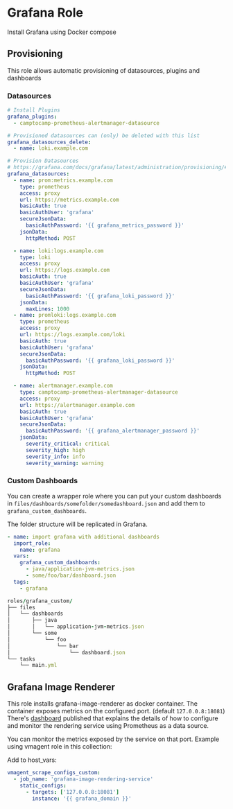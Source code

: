 # Grafana Role

Install Grafana using Docker compose

## Provisioning

This role allows automatic provisioning of datasources, plugins and dashboards

### Datasources

~~~yaml
# Install Plugins
grafana_plugins:
  - camptocamp-prometheus-alertmanager-datasource

# Provisioned datasources can (only) be deleted with this list
grafana_datasources_delete:
  - name: loki.example.com

# Provision Datasources
# https://grafana.com/docs/grafana/latest/administration/provisioning/#data-sources
grafana_datasources:
  - name: prom:metrics.example.com
    type: prometheus
    access: proxy
    url: https://metrics.example.com
    basicAuth: true
    basicAuthUser: 'grafana'
    secureJsonData:
      basicAuthPassword: '{{ grafana_metrics_password }}'
    jsonData:
      httpMethod: POST

  - name: loki:logs.example.com
    type: loki
    access: proxy
    url: https://logs.example.com
    basicAuth: true
    basicAuthUser: 'grafana'
    secureJsonData:
      basicAuthPassword: '{{ grafana_loki_password }}'
    jsonData:
      maxLines: 1000
  - name: promloki:logs.example.com
    type: prometheus
    access: proxy
    url: https://logs.example.com/loki
    basicAuth: true
    basicAuthUser: 'grafana'
    secureJsonData:
      basicAuthPassword: '{{ grafana_loki_password }}'
    jsonData:
      httpMethod: POST

  - name: alertmanager.example.com
    type: camptocamp-prometheus-alertmanager-datasource
    access: proxy
    url: https://alertmanager.example.com
    basicAuth: true
    basicAuthUser: 'grafana'
    secureJsonData:
      basicAuthPassword: '{{ grafana_alertmanager_password }}'
    jsonData:
      severity_critical: critical
      severity_high: high
      severity_info: info
      severity_warning: warning
~~~

### Custom Dashboards

You can create a wrapper role where you can put your custom dashboards in `files/dashboards/somefolder/somedashboard.json` and add them to `grafana_custom_dashboards`.

The folder structure will be replicated in Grafana.

~~~yaml
- name: import grafana with additional dashboards
  import_role:
    name: grafana
  vars:
    grafana_custom_dashboards:
      - java/application-jvm-metrics.json
      - some/foo/bar/dashboard.json
  tags:
    - grafana
~~~

~~~rb
roles/grafana_custom/
├── files
│   └── dashboards
│       ├── java
│       │   └── application-jvm-metrics.json
│       └── some
│           └── foo
│               └── bar
│                   └── dashboard.json
└── tasks
    └── main.yml
~~~

## Grafana Image Renderer

This role installs grafana-image-renderer as docker container. The container exposes metrics on the configured port. (default `127.0.0.8:18081`)
There's [dashboard](https://grafana.com/grafana/dashboards/12203) published that explains the details of how to configure and monitor the rendering service using Prometheus as a data source.

You can monitor the metrics exposed by the service on that port. Example using vmagent role in this collection:

Add to host_vars:

~~~yaml
vmagent_scrape_configs_custom:
  - job_name: 'grafana-image-rendering-service'
    static_configs:
      - targets: ['127.0.0.8:18081']
        instance: '{{ grafana_domain }}'
~~~
